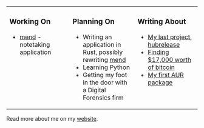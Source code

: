 <table><tr><td valign="top" width="33%">

### Working On
* [mend](https://github.com/MarkusG/mend) - notetaking application

</td><td valign="top" width="34%">

### Planning On

* Writing an application in Rust, possibly rewriting [mend](https://github.com/MarkusG/mend)
* Learning Python
* Getting my foot in the door with a Digital Forensics firm

</td><td valign="top" width="33%">

### Writing About

* [My last project, hubrelease](https://markgross.me/2020/05/18/hubrelease)
* [Finding $17,000 worth of bitcoin](https://markgross.me/2019/09/28/pastebin-bitcoins)
* [My first AUR package](https://markgross.me/2019/07/19/first-aur-package)

</td></tr></table>

Read more about me on my [website](https://markgross.me/about).
